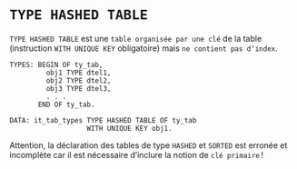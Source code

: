 # **`TYPE HASHED TABLE`**

`TYPE HASHED TABLE` est une `table organisée par une clé` de la table (instruction `WITH UNIQUE KEY` obligatoire) mais `ne contient pas d’index`.

```JS
TYPES: BEGIN OF ty_tab,
         obj1 TYPE dtel1,
         obj2 TYPE dtel2,
         obj3 TYPE dtel3,
         . . .
       END OF ty_tab.

DATA: it_tab_types TYPE HASHED TABLE OF ty_tab
                   WITH UNIQUE KEY obj1.
```

Attention, la déclaration des tables de type `HASHED` et `SORTED` est erronée et incomplète car il est nécessaire d’inclure la notion de `clé primaire` !
